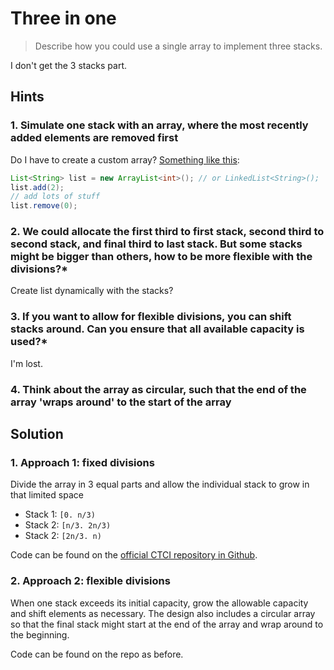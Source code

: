 # Three in one

> Describe how you could use a single array to implement three stacks.

I don't get the 3 stacks part.

## Hints

### 1. Simulate one stack with an array, where the most recently added elements are removed first

Do I have to create a custom array? [Something like this](https://stackoverflow.com/questions/3663944/what-is-the-best-way-to-remove-the-first-element-from-an-array):

```java
List<String> list = new ArrayList<int>(); // or LinkedList<String>();
list.add(2);
// add lots of stuff
list.remove(0);
```

### 2. We could allocate the first third to first stack, second third to second stack, and final third to last stack. But some stacks might be bigger than others, how to be more flexible with the divisions?*

Create list dynamically with the stacks?

### 3. If you want to allow for flexible divisions, you can shift stacks around. Can you ensure that all available capacity is used?*

I'm lost.

### 4. Think about the array as circular, such that the end of the array 'wraps around' to the start of the array

## Solution

### 1. Approach 1: fixed divisions

Divide the array in 3 equal parts and allow the individual stack to grow in that limited space

* Stack 1: `[0. n/3)`
* Stack 2: `[n/3. 2n/3)`
* Stack 2: `[2n/3. n)`

Code can be found on the [official CTCI repository in Github](https://github.com/careercup/CtCI-6th-Edition/blob/master/Java/Ch%2003.%20Stacks%20and%20Queues/Q3_01_Three_in_One/).

### 2. Approach 2: flexible divisions

When one stack exceeds its initial capacity, grow the allowable capacity and shift elements as necessary. The design also includes a circular array so that the final stack might start at the end of the array and wrap around to the beginning.

Code can be found on the repo as before.
